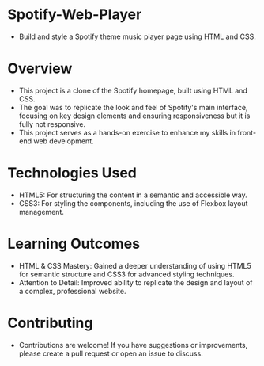 # Spotify-Web-Player
- Build and style a Spotify theme music player page using HTML and CSS.

# Overview
- This project is a clone of the Spotify homepage, built using HTML and CSS. 
- The goal was to replicate the look and feel of Spotify's main interface, focusing on key design elements and ensuring responsiveness but it is fully not responsive.
- This project serves as a hands-on exercise to enhance my skills in front-end web development.

# Technologies Used
- HTML5: For structuring the content in a semantic and accessible way.
- CSS3: For styling the components, including the use of Flexbox layout management.

# Learning Outcomes
- HTML & CSS Mastery: Gained a deeper understanding of using HTML5 for semantic structure and CSS3 for advanced styling techniques.
- Attention to Detail: Improved ability to replicate the design and layout of a complex, professional website.

# Contributing
- Contributions are welcome! If you have suggestions or improvements, please create a pull request or open an issue to discuss.
